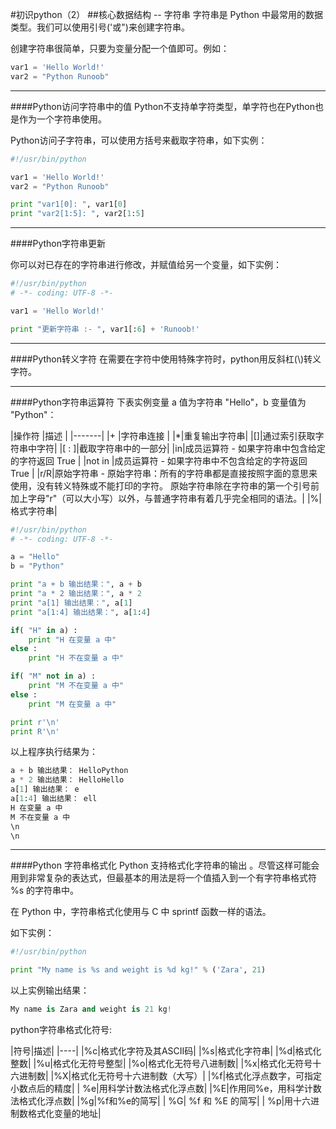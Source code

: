 #初识python（2）
##核心数据结构 -- 字符串
字符串是 Python 中最常用的数据类型。我们可以使用引号('或")来创建字符串。

创建字符串很简单，只要为变量分配一个值即可。例如：

```python
var1 = 'Hello World!'
var2 = "Python Runoob"
```
***
####Python访问字符串中的值
Python不支持单字符类型，单字符也在Python也是作为一个字符串使用。

Python访问子字符串，可以使用方括号来截取字符串，如下实例：
```python
#!/usr/bin/python

var1 = 'Hello World!'
var2 = "Python Runoob"

print "var1[0]: ", var1[0]
print "var2[1:5]: ", var2[1:5]
```
***
####Python字符串更新

你可以对已存在的字符串进行修改，并赋值给另一个变量，如下实例：
```python
#!/usr/bin/python
# -*- coding: UTF-8 -*-

var1 = 'Hello World!'

print "更新字符串 :- ", var1[:6] + 'Runoob!'
```
***
####Python转义字符
在需要在字符中使用特殊字符时，python用反斜杠(\\)转义字符。
***
####Python字符串运算符
下表实例变量 a 值为字符串 "Hello"，b 变量值为 "Python"：

|操作符  |描述      |
|-------|
|+      |字符串连接    |
|*|重复输出字符串|
|[]|通过索引获取字符串中字符|
|[ : ]|截取字符串中的一部分|
|in|成员运算符 - 如果字符串中包含给定的字符返回 True |
|not in |成员运算符 - 如果字符串中不包含给定的字符返回 True |
|r/R|原始字符串 - 原始字符串：所有的字符串都是直接按照字面的意思来使用，没有转义特殊或不能打印的字符。 原始字符串除在字符串的第一个引号前加上字母"r"（可以大小写）以外，与普通字符串有着几乎完全相同的语法。|
|%|格式字符串|
```python
#!/usr/bin/python
# -*- coding: UTF-8 -*-

a = "Hello"
b = "Python"

print "a + b 输出结果：", a + b 
print "a * 2 输出结果：", a * 2 
print "a[1] 输出结果：", a[1] 
print "a[1:4] 输出结果：", a[1:4] 

if( "H" in a) :
    print "H 在变量 a 中" 
else :
    print "H 不在变量 a 中" 

if( "M" not in a) :
    print "M 不在变量 a 中" 
else :
    print "M 在变量 a 中"

print r'\n'
print R'\n'
```
以上程序执行结果为：
```python
a + b 输出结果： HelloPython
a * 2 输出结果： HelloHello
a[1] 输出结果： e
a[1:4] 输出结果： ell
H 在变量 a 中
M 不在变量 a 中
\n
\n
```
***
####Python 字符串格式化
Python 支持格式化字符串的输出 。尽管这样可能会用到非常复杂的表达式，但最基本的用法是将一个值插入到一个有字符串格式符 %s 的字符串中。

在 Python 中，字符串格式化使用与 C 中 sprintf 函数一样的语法。

如下实例：
```python
#!/usr/bin/python

print "My name is %s and weight is %d kg!" % ('Zara', 21) 
```
以上实例输出结果：
```python
My name is Zara and weight is 21 kg!
```
python字符串格式化符号:

|符号|描述|
|----|
|%c|格式化字符及其ASCII码|
|%s|格式化字符串|
|%d|格式化整数|
|%u|格式化无符号整型|
|%o|格式化无符号八进制数|
|%x|格式化无符号十六进制数|
|%X|格式化无符号十六进制数（大写）|
|%f|格式化浮点数字，可指定小数点后的精度|
| %e|用科学计数法格式化浮点数|
|%E|作用同%e，用科学计数法格式化浮点数|
|%g|%f和%e的简写|
|   %G| %f 和 %E 的简写|
|  %p|用十六进制数格式化变量的地址|